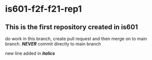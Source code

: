 # is601-f2f-f21-rep1
## This is the first repository created in is601
do work in this branch, create pull request and then merge on to main branch. ***NEVER*** commit directly to main branch

new line added in ***italics***
